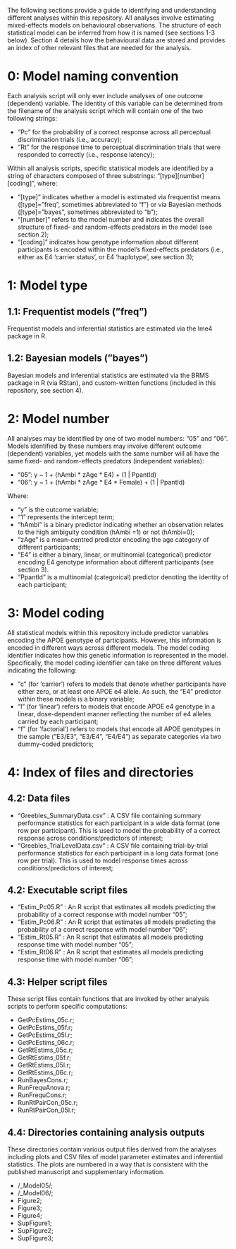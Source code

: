 The following sections provide a guide to identifying and understanding different analyses within this repository. All analyses involve estimating mixed-effects models on behavioural observations. The structure of each statistical model can be inferred from how it is named (see sections 1-3 below). Section 4 details how the behavioural data are stored and provides an index of other relevant files that are needed for the analysis.

# 0: Model naming convention

Each analysis script will only ever include analyses of one outcome (dependent) variable. The identity of this variable can be determined from the filename of the analysis script which will contain one of the two following strings:

- “Pc” for the probability of a correct response across all perceptual discrimination trials (i.e., accuracy);
- “Rt” for the response time to perceptual discrimination trials that were responded to correctly (i.e., response latency);

Within all analysis scripts, specific statistical models are identified by a string of characters composed of three substrings: “[type][number][coding]”, where:

- “[type]” indicates whether a model is estimated via frequentist means ([type]=”freq”, sometimes abbreviated to “f”) or via Bayesian methods ([type]=”bayes”, sometimes abbreviated to “b”);
- “[number]” refers to the model number and indicates the overall structure of fixed- and random-effects predators in the model (see section 2);
- “[coding]” indicates how genotype information about different participants is encoded within the model’s fixed-effects predators (i.e., either as E4 ‘carrier status’, or E4 ‘haplotype’, see section 3);

# 1: Model type

## 1.1: Frequentist models (”freq”)

Frequentist models and inferential statistics are estimated via the lme4 package in R.

## 1.2: Bayesian models (”bayes”)

Bayesian models and inferential statistics are estimated via the BRMS package in R (via RStan), and custom-written functions (included in this repository, see section 4).

# 2: Model number

All analyses may be identified by one of two model numbers: “05” and “06”. Models identified by these numbers may involve different outcome (dependent) variables, yet models with the same number will all have the same fixed- and random-effects predators (independent variables):

- “05”: y ~ 1 + (hAmbi * zAge * E4) + (1 | PpantId)
- “06”: y ~  1 + (hAmbi * zAge * E4 * Female) + (1 | PpantId)

Where:

- “y” is the outcome variable;
- “1” represents the intercept term;
- “hAmbi” is a binary predictor indicating whether an observation relates to the high ambiguity condition (hAmbi =1) or not (hAmbi=0);
- “zAge” is a mean-centred predictor encoding the age category of different participants;
- “E4” is either a binary, linear, or multinomial (categorical) predictor encoding E4 genotype information about different participants (see section 3).
- “PpantId” is a multinomial (categorical) predictor denoting the identity of each participant;

# 3: Model coding

All statistical models within this repository include predictor variables encoding the APOE genotype of participants. However, this information is encoded in different ways across different models. The model coding identifier indicates how this genetic information is represented in the model. Specifically, the model coding identifier can take on three different values indicating the following:

- “c” (for ‘carrier’) refers to models that denote whether participants have either zero, or at least one APOE e4 allele. As such, the “E4” predictor within these models is a binary variable;
- “l” (for ‘linear’) refers to models that encode APOE e4 genotype in a linear, dose-dependent manner reflecting the number of e4 alleles carried by each participant;
- “f” (for ‘factorial’) refers to models that encode all APOE genotypes in the sample (”E3/E3”, “E3/E4”, “E4/E4”) as separate categories via two dummy-coded predictors;

# 4: Index of files and directories

## 4.2: Data files

- “Greebles_SummaryData.csv” : A CSV file containing summary performance statistics for each participant in a wide data format (one row per participant). This is used to model the probability of a correct response across conditions/predictors of interest;
- “Greebles_TrialLevelData.csv” : A CSV file containing trial-by-trial performance statistics for each participant in a long data format (one row per trial). This is used to model response times across conditions/predictors of interest;

## 4.2: Executable script files

- “Estim_Pc05.R” : An R script that estimates all models predicting the probability of a correct response with model number “05”;
- “Estim_Pc06.R” : An R script that estimates all models predicting the probability of a correct response with model number “06”;
- “Estim_Rt05.R” : An R script that estimates all models predicting response time with model number “05”;
- “Estim_Rt06.R” : An R script that estimates all models predicting response time with model number “06”;

## 4.3: Helper script files

These script files contain functions that are invoked by other analysis scripts to perform specific computations:

- GetPcEstims_05c.r;
- GetPcEstims_05f.r;
- GetPcEstims_05l.r;
- GetPcEstims_06c.r;
- GetRtEstims_05c.r;
- GetRtEstims_05f.r;
- GetRtEstims_05l.r;
- GetRtEstims_06c.r;
- RunBayesCons.r;
- RunFrequAnova.r;
- RunFrequCons.r;
- RunRtPairCon_05c.r;
- RunRtPairCon_05l.r;

## 4.4: Directories containing analysis outputs

These directories contain various output files derived from the analyses including plots and CSV files of model parameter estimates and inferential statistics. The plots are numbered in a way that is consistent with the published manuscript and supplementary information.

- /_Model05/;
- /_Model06/;
- Figure2;
- Figure3;
- Figure4;
- SupFigure1;
- SupFigure2;
- SupFigure3;
